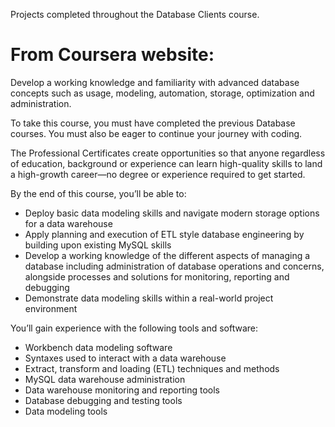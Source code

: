 Projects completed throughout the Database Clients course.

# From Coursera website:
Develop a working knowledge and familiarity with advanced database concepts such as usage, modeling, automation, storage, optimization and administration.  

To take this course, you must have completed the previous Database courses. You must also be eager to continue your journey with coding.

The Professional Certificates create opportunities so that anyone regardless of education, background or experience can learn high-quality skills to land a high-growth career—no degree or experience required to get started. 
 
By the end of this course, you’ll be able to:  
 
- Deploy basic data modeling skills and navigate modern storage options for a data warehouse 
- Apply planning and execution of ETL style database engineering by building upon existing MySQL skills 
- Develop a working knowledge of the different aspects of managing a database including administration of database operations and concerns, alongside processes and solutions for monitoring, reporting and debugging  
- Demonstrate data modeling skills within a real-world project environment 
 
You’ll gain experience with the following tools and software: 
 
- Workbench data modeling software 
- Syntaxes used to interact with a data warehouse 
- Extract, transform and loading (ETL) techniques and methods 
- MySQL data warehouse administration 
- Data warehouse monitoring and reporting tools 
- Database debugging and testing tools 
- Data modeling tools
